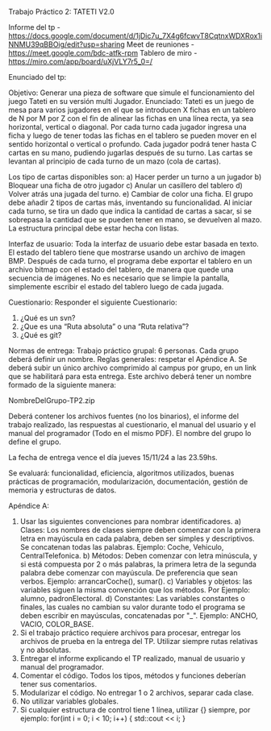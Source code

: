 Trabajo Práctico 2: TATETI V2.0

Informe del tp - https://docs.google.com/document/d/1jDic7u_7X4g6fcwvT8CqtnxWDXRox1iNNMU39qBBOig/edit?usp=sharing
Meet de reuniones - https://meet.google.com/bdc-atfk-rpm
Tablero de miro - https://miro.com/app/board/uXjVLY7r5_0=/

Enunciado del tp:

Objetivo: Generar una pieza de software que simule el funcionamiento del juego Tateti en su versión multi Jugador.
Enunciado:
Tateti es un juego de mesa para varios jugadores en el que se introducen X fichas en un
tablero de N por M por Z con el fin de alinear las fichas en una línea recta, ya sea horizontal,
vertical o diagonal. Por cada turno cada jugador ingresa una ficha y luego de tener todas las
fichas en el tablero se pueden mover en el sentido horizontal o vertical o profundo.
Cada jugador podrá tener hasta C cartas en su mano, pudiendo jugarlas después de su
turno. Las cartas se levantan al principio de cada turno de un mazo (cola de cartas). 

Los tipo de cartas disponibles son:
a) Hacer perder un turno a un jugador
b) Bloquear una ficha de otro jugador
c) Anular un casillero del tablero
d) Volver atrás una jugada del turno.
e) Cambiar de color una ficha.
El grupo debe añadir 2 tipos de cartas más, inventando su funcionalidad. Al iniciar cada turno,
se tira un dado que indica la cantidad de cartas a sacar, si se sobrepasa la cantidad que se
pueden tener en mano, se devuelven al mazo. La estructura principal debe estar hecha con
listas.

Interfaz de usuario:
Toda la interfaz de usuario debe estar basada en texto. El estado del tablero tiene que
mostrarse usando un archivo de imagen BMP. Después de cada turno, el programa debe
exportar el tablero en un archivo bitmap con el estado del tablero, de manera que quede una
secuencia de imágenes.
No es necesario que se limpie la pantalla, simplemente escribir el estado del tablero
luego de cada jugada.

Cuestionario:
Responder el siguiente Cuestionario:
1) ¿Qué es un svn?
2) ¿Que es una “Ruta absoluta” o una “Ruta relativa”?
3) ¿Qué es git?

Normas de entrega:
Trabajo práctico grupal: 6 personas. Cada grupo deberá definir un nombre.
Reglas generales: respetar el Apéndice A.
Se deberá subir un único archivo comprimido al campus por grupo, en un link que se
habilitará para esta entrega. Este archivo deberá tener un nombre formado de la siguiente manera:

NombreDelGrupo-TP2.zip

Deberá contener los archivos fuentes (no los binarios), el informe del trabajo realizado,
las respuestas al cuestionario, el manual del usuario y el manual del programador (Todo en el
mismo PDF). El nombre del grupo lo define el grupo.


La fecha de entrega vence el día jueves 15/11/24 a las 23.59hs.


Se evaluará: funcionalidad, eficiencia, algoritmos utilizados, buenas prácticas de programación,
modularización, documentación, gestión de memoria y estructuras de datos.


Apéndice A:

1) Usar las siguientes convenciones para nombrar identificadores.
a) Clases: Los nombres de clases siempre deben comenzar con la primera letra en
mayúscula en cada palabra, deben ser simples y descriptivos. Se concatenan
todas las palabras. Ejemplo: Coche, Vehiculo, CentralTelefonica.
b) Métodos: Deben comenzar con letra minúscula, y si está compuesta por 2 o más
palabras, la primera letra de la segunda palabra debe comenzar con mayúscula.
De preferencia que sean verbos. Ejemplo: arrancarCoche(), sumar().
c) Variables y objetos: las variables siguen la misma convención que los métodos.
Por Ejemplo: alumno, padronElectoral.
d) Constantes: Las variables constantes o finales, las cuales no cambian su valor
durante todo el programa se deben escribir en mayúsculas, concatenadas por
"_". Ejemplo: ANCHO, VACIO, COLOR_BASE.
2) Si el trabajo práctico requiere archivos para procesar, entregar los archivos de prueba
en la entrega del TP. Utilizar siempre rutas relativas y no absolutas.
3) Entregar el informe explicando el TP realizado, manual de usuario y manual del
programador.
4) Comentar el código. Todos los tipos, métodos y funciones deberían tener sus
comentarios.
5) Modularizar el código. No entregar 1 o 2 archivos, separar cada clase.
6) No utilizar variables globales.
7) Si cualquier estructura de control tiene 1 línea, utilizar {} siempre, por ejemplo:
for(int i = 0; i < 10; i++) {
std::cout << i;
}
